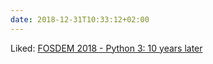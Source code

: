 ```yaml
---
date: 2018-12-31T10:33:12+02:00
---
```


Liked: [FOSDEM 2018 - Python 3: 10 years later](https://archive.fosdem.org/2018/schedule/event/python3/)
